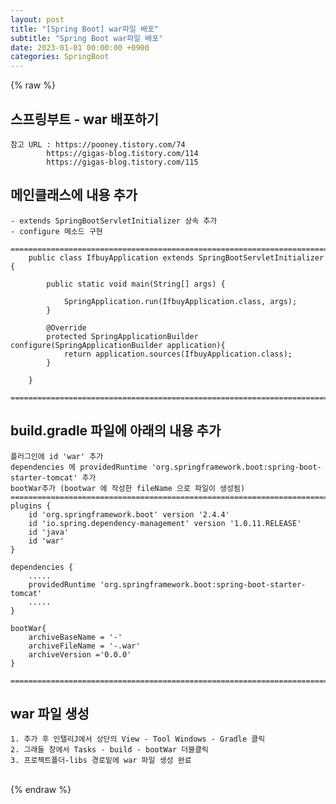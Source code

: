 ```yaml
---  
layout: post  
title: "[Spring Boot] war파일 배포"  
subtitle: "Spring Boot war파일 배포"  
date: 2023-01-01 00:00:00 +0900  
categories: SpringBoot  
---  
```

{% raw %}  
## 스프링부트 - war 배포하기  
  
	참고 URL : https://pooney.tistory.com/74  
			https://gigas-blog.tistory.com/114  
			https://gigas-blog.tistory.com/115  
  
## 메인클래스에 내용 추가  
  
	- extends SpringBootServletInitializer 상속 추가  
	- configure 메소드 구현  
  
	=====================================================================================================================================================  
		public class IfbuyApplication extends SpringBootServletInitializer {  
  
			public static void main(String[] args) {  
  
				SpringApplication.run(IfbuyApplication.class, args);  
			}  
  
			@Override  
			protected SpringApplicationBuilder configure(SpringApplicationBuilder application){  
				return application.sources(IfbuyApplication.class);  
			}  
  
		}  
  
	=====================================================================================================================================================  
  
## build.gradle 파일에 아래의 내용 추가  
  
	플러그인에 id 'war' 추가  
	dependencies 에 providedRuntime 'org.springframework.boot:spring-boot-starter-tomcat' 추가  
	bootWar추가 (bootwar 에 작성한 fileName 으로 파일이 생성됨)  
	=====================================================================================================================================================  
	plugins {  
		id 'org.springframework.boot' version '2.4.4'  
		id 'io.spring.dependency-management' version '1.0.11.RELEASE'  
		id 'java'  
		id 'war'  
	}  
  
	dependencies {  
		.....  
		providedRuntime 'org.springframework.boot:spring-boot-starter-tomcat'  
		.....  
	}  
  
	bootWar{  
		archiveBaseName = '-'  
		archiveFileName = '-.war'  
		archiveVersion ='0.0.0'  
	}  
  
	=====================================================================================================================================================  
  
## war 파일 생성  
	1. 추가 후 인텔리J에서 상단의 View - Tool Windows - Gradle 클릭  
	2. 그래들 창에서 Tasks - build - bootWar 더블클릭  
	3. 프로젝트폴더-libs 경로밑에 war 파일 생성 완료  
  
                                                                                                                                                                                                                                                                                                                                                                                                                                                                                                                                                                                                                                                                                                                                                                                                                                                                                                                                                                                                                                                                                                                                                                                                                                                                                                                                                                                                                                                                                                                                                                                                                                                                                                                                                                                                                                                                                                                                                                                                                                                                                                                                                                                             
{% endraw %}